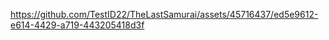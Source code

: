 


https://github.com/TestID22/TheLastSamurai/assets/45716437/ed5e9612-e614-4429-a719-443205418d3f

